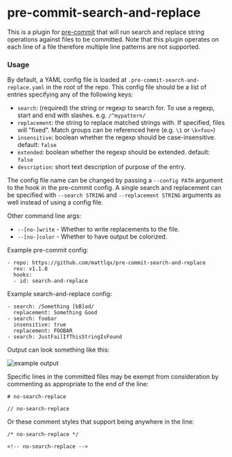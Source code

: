 # pre-commit-search-and-replace

This is a plugin for [pre-commit](https://pre-commit.com) that will run search and replace string operations against files to be committed. Note that this plugin operates on each line of a file therefore multiple line patterns are not supported.

### Usage

By default, a YAML config file is loaded at `.pre-commit-search-and-replace.yaml` in the root of the repo. This config file should be a list of entries specifying any of the following keys:

- `search`: (required) the string or regexp to search for. To use a regexp, start and end with slashes. e.g. `/^mypattern/`
- `replacement`: the string to replace matched strings with. If specified, files will "fixed". Match groups can be referenced here (e.g. `\1` or `\k<foo>`)
- `insensitive`: boolean whether the regexp should be case-insensitive. default: `false`
- `extended`: boolean whether the regexp should be extended. default: `false`
- `description`: short text description of purpose of the entry.

The config file name can be changed by passing a `--config PATH` argument to the hook in the pre-commit config. A single search and replacement can be specified with `--search STRING` and `--replacement STRING` arguments as well instead of using a config file.

Other command line args:
- `--[no-]write` - Whether to write replacements to the file.
- `--[no-]color` - Whether to have output be colorized.

Example pre-commit config:

    - repo: https://github.com/mattlqx/pre-commit-search-and-replace
      rev: v1.1.8
      hooks:
      - id: search-and-replace

Example search-and-replace config:

    - search: /Something [bB]ad/
      replacement: Something Good
    - search: foobar
      insensitive: true
      replacement: FOOBAR
    - search: JustFailIfThisStringIsFound

Output can look something like this:

![example output](doc/example.png)

Specific lines in the committed files may be exempt from consideration by commenting as appropriate to the end of the line:

```
# no-search-replace

// no-search-replace
```

Or these comment styles that support being anywhere in the line:

```
/* no-search-replace */

<!-- no-search-replace -->
```
